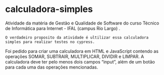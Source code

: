 # calculadora-simples
Atividade da matéria de Gestão e Qualidade de Software do curso Técnico de Informática para Internet - IFAL (campus Rio Largo) .

    O verdadeiro proposito da atividade é ultilizar essa calculadora simples para realizar testes no cypress.
    
Foi pedido para criar uma calculadora em HTML e JavaScript contendo as operações SOMAR, SUBTRAIR, MULTIPLICAR, DIVIDIR e LIMPAR. 
A calculadora deve ter pelo menos dois campos “input”, além de um botão para cada uma das operações mencionadas.
